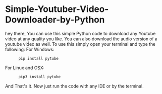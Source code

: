 # Simple-Youtuber-Video-Downloader-by-Python
hey there, You can use this simple Python code to download any Youtube video at any quality you like. You can also download the audio version of a youtube video as well.
To use this simply open your terminal and type the following:
For Windows: 
          
          pip install pytube
For Linux and OSX:
          
          pip3 install pytube

And That's it. Now just run the code with any IDE or by the terminal.

